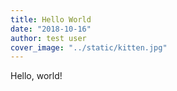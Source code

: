 ```yaml
---
title: Hello World
date: "2018-10-16"
author: test user
cover_image: "../static/kitten.jpg"
---
```


Hello, world!
